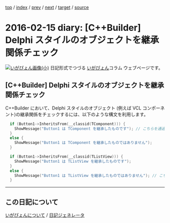 [top](https://igapyon.github.io/diary/) 
 / [index](https://igapyon.github.io/diary/2016/index.html) 
 / [prev](https://igapyon.github.io/diary/2016/ig160214.html) 
 / [next](https://igapyon.github.io/diary/2016/ig160216.html) 
 / [target](https://igapyon.github.io/diary/2016/ig160215.html) 
 / [source](https://github.com/igapyon/diary/blob/gh-pages/2016/ig160215.html.src.md) 

2016-02-15 diary: [C++Builder] Delphi スタイルのオブジェクトを継承関係チェック
=====================================================================================================
[![いがぴょん画像(小)](https://igapyon.github.io/diary/images/iga200306s.jpg "いがぴょん")](https://igapyon.github.io/diary/memo/memoigapyon.html) 日記形式でつづる [いがぴょん](https://igapyon.github.io/diary/memo/memoigapyon.html)コラム ウェブページです。

## [C++Builder] Delphi スタイルのオブジェクトを継承関係チェック

C++Builder において、Delphi スタイルのオブジェクト (例えば VCL コンポーネント)の継承関係をチェックするには、以下のような構文を利用します。

```cpp
  if (Button1->InheritsFrom(__classid(TComponent))) {
    ShowMessage("Button1 は TComponent を継承したものです"); // こちらを通過
  }
  else {
    ShowMessage("Button1 は TComponent を継承したものではありません");
  }

  if (Button1->InheritsFrom(__classid(TListView))) {
    ShowMessage("Button1 は TListView を継承したものです");
  }
  else {
    ShowMessage("Button1 は TListView を継承したものではありません"); // こちらを通過
  }
```



----------------------------------------------------------------------------------------------------

## この日記について
[いがぴょんについて](https://igapyon.github.io/diary/memo/memoigapyon.html) / [日記ジェネレータ](https://github.com/igapyon/igapyonv3)
